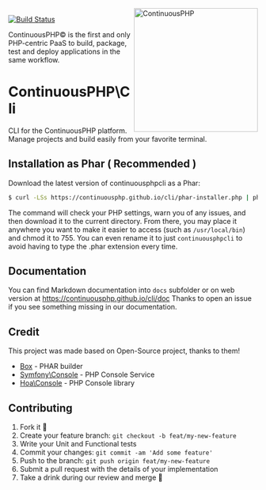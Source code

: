 <a href="http://continuous.lu">
  <img src="https://app.continuousphp.com/assets/logos/continuousphp.svg" alt="ContinuousPHP" width="250px" align="right"/>
</a>

<p align="left">
  <a href="https://continuousphp.com/git-hub/continuousphp/cli"><img alt="Build Status" src="https://status.continuousphp.com/git-hub/continuousphp/cli?token=8eb1b41e-343a-41b5-b68f-179fb1ce1ffe&branch=master" /></a>
</p>

<p align="left">
    ContinuousPHP© is the first and only PHP-centric PaaS to build, package, test and deploy applications in the same workflow.
</p>

# ContinuousPHP\Cli

CLI for the ContinuousPHP platform. Manage projects and build easily from your favorite terminal.

## Installation as Phar ( Recommended )

Download the latest version of continuousphpcli as a Phar:

```sh
$ curl -LSs https://continuousphp.github.io/cli/phar-installer.php | php
```

The command will check your PHP settings, warn you of any issues, and then download it to the current directory.
From there, you may place it anywhere you want to make it easier to access (such as `/usr/local/bin`) and chmod it to 755.
You can even rename it to just `continuousphpcli` to avoid having to type the .phar extension every time.

## Documentation

You can find Markdown documentation into `docs` subfolder or on web version at https://continuousphp.github.io/cli/doc
Thanks to open an issue if you see something missing in our documentation.

## Credit

This project was made based on Open-Source project, thanks to them!

 * [Box](https://github.com/box-project/box2) - PHAR builder
 * [Symfony\Console](https://github.com/symfony/console) - PHP Console Service
 * [Hoa\Console](https://github.com/hoaproject/Console) - PHP Console library

## Contributing

1. Fork it :clap:
2. Create your feature branch: `git checkout -b feat/my-new-feature`
3. Write your Unit and Functional tests
4. Commit your changes: `git commit -am 'Add some feature'`
5. Push to the branch: `git push origin feat/my-new-feature`
6. Submit a pull request with the details of your implementation
7. Take a drink during our review and merge :beers:

